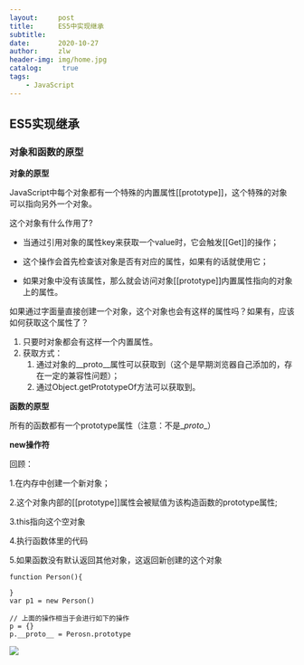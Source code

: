 ```yaml
---
layout:     post
title:      ES5中实现继承
subtitle:   
date:       2020-10-27
author:     zlw
header-img: img/home.jpg
catalog: 	 true
tags:
    - JavaScript
---
```


## ES5实现继承

### 对象和函数的原型

**对象的原型**

JavaScript中每个对象都有一个特殊的内置属性[[prototype]]，这个特殊的对象可以指向另外一个对象。

这个对象有什么作用了?

- 当通过引用对象的属性key来获取一个value时，它会触发[[Get]]的操作；

- 这个操作会首先检查该对象是否有对应的属性，如果有的话就使用它；

- 如果对象中没有该属性，那么就会访问对象[[prototype]]内置属性指向的对象上的属性。

如果通过字面量直接创建一个对象，这个对象也会有这样的属性吗？如果有，应该如何获取这个属性了？

1. 只要时对象都会有这样一个内置属性。
2. 获取方式：
   1. 通过对象的\__proto__属性可以获取到（这个是早期浏览器自己添加的，存在一定的兼容性问题）；
   2. 通过Object.getPrototypeOf方法可以获取到。

**函数的原型**

所有的函数都有一个prototype属性（注意：不是\__proto__）

**new操作符**

回顾：

1.在内存中创建一个新对象；

2.这个对象内部的[[prototype]]属性会被赋值为该构造函数的prototype属性;

3.this指向这个空对象

4.执行函数体里的代码

5.如果函数没有默认返回其他对象，这返回新创建的这个对象

```
function Person(){

}
var p1 = new Person()

// 上面的操作相当于会进行如下的操作
p = {}
p.__proto__ = Perosn.prototype
```

![](E:\gitrepo\zlw1115.github.io\img\2022-10-27\new操作.png)








